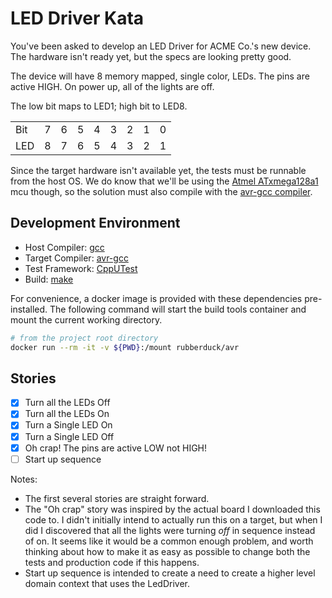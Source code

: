 # LED Driver Kata

You've been asked to develop an LED Driver for ACME Co.'s new device.
The hardware isn't ready yet, but the specs are looking pretty good.

The device will have 8 memory mapped, single color, LEDs.
The pins are active HIGH.
On power up, all of the lights are off.

The low bit maps to LED1; high bit to LED8.

|     |   |   |   |   |   |   |   |   |
| --- | - | - | - | - | - | - | - | - |
| Bit | 7 | 6 | 5 | 4 | 3 | 2 | 1 | 0 |
| LED | 8 | 7 | 6 | 5 | 4 | 3 | 2 | 1 |

Since the target hardware isn't available yet, the tests must be runnable from the host OS.
We do know that we'll be using the [Atmel ATxmega128a1][atxmega128a1] mcu though, so the solution must also compile with the [avr-gcc compiler][avr-gcc].

## Development Environment

- Host Compiler: [gcc][gcc]
- Target Compiler: [avr-gcc][avr-gcc]
- Test Framework: [CppUTest][cpputest]
- Build: [make][make]

For convenience, a docker image is provided with these dependencies pre-installed.
The following command will start the build tools container and mount the current working directory.

```bash
# from the project root directory
docker run --rm -it -v ${PWD}:/mount rubberduck/avr
```

[atxmega128a1]: http://www.microchip.com/wwwproducts/en/ATxmega128A1
[avr-gcc]: http://www.nongnu.org/avr-libc/user-manual/install_tools.html
[gcc]: https://gcc.gnu.org/
[cpputest]: https://cpputest.github.io/
[make]: https://www.gnu.org/software/make/

## Stories
- [x] Turn all the LEDs Off
- [x] Turn all the LEDs On
- [x] Turn a Single LED On
- [x] Turn a Single LED Off
- [x] Oh crap! The pins are active LOW not HIGH!
- [ ] Start up sequence

Notes:

- The first several stories are straight forward.
- The "Oh crap" story was inspired by the actual board I downloaded this code to.
I didn't initially intend to actually run this on a target, but when I did I discovered that all the lights were turning *off* in sequence instead of on.
It seems like it would be a common enough problem, and worth thinking about how to make it as easy as possible to change both the tests and production code if this happens.
- Start up sequence is intended to create a need to create a higher level domain context that uses the LedDriver.

